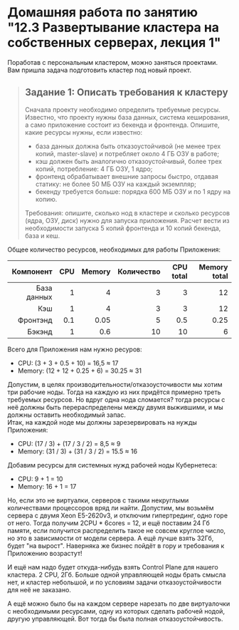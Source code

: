 # Домашняя работа по занятию "12.3 Развертывание кластера на собственных серверах, лекция 1"
Поработав с персональным кластером, можно заняться проектами. Вам пришла задача подготовить кластер под новый проект.

> ## Задание 1: Описать требования к кластеру
> Сначала проекту необходимо определить требуемые ресурсы. Известно, что проекту нужны база данных, система кеширования, а само приложение состоит из бекенда и фронтенда. Опишите, какие ресурсы нужны, если известно:  
> * база данных должна быть отказоустойчивой (не менее трех копий, master-slave) и потребляет около 4 ГБ ОЗУ в работе;
> * кэш должен быть аналогично отказоустойчивый, более трех копий, потребление: 4 ГБ ОЗУ, 1 ядро;
> * фронтенд обрабатывает внешние запросы быстро, отдавая статику: не более 50 МБ ОЗУ на каждый экземпляр;
> * бекенду требуется больше: порядка 600 МБ ОЗУ и по 1 ядру на копию.
>
> Требования: опишите, сколько нод в кластере и сколько ресурсов (ядра, ОЗУ, диск) нужно для запуска приложения. Расчет вести из необходимости запуска 5 копий фронтенда и 10 копий бекенда, база и кеш.

Общее количество ресурсов, необходимых для работы Приложения:

Компонент | CPU | Memory | Количество | CPU total | Memory total
---: | ---: | ---: | ---: | ---: | ---: 
База данных | 1 | 4 | 3 | 3 | 12
Кэш | 1 | 4 | 3 | 3 | 12 
Фронтэнд | 0.1 | 0.05 | 5 | 0.5 | 0.25
Бэкэнд | 1 | 0.6 | 10 | 10 | 6

Всего для Приложения нам нужно ресуров: 
* CPU: (3 + 3 + 0.5 + 10) = 16,5 ≈ 17
* Memory: (12 + 12 + 0.25 + 6) = 30.25 ≈ 31

Допустим, в целях производительности/отказоусточивости мы хотим три рабочие ноды. Тогда на каждую из них придётся примерно треть 
требуемых ресурсов. Но вдруг одна нода сломается? тогда ресурсы с неё должны быть перераспределены между двумя выжившими, 
и мы должны оставить необходимый запас.  
Итак, на каждой ноде мы должны зарезервировать на нужды Приложения:
* CPU: (17 / 3) + (17 / 3 / 2) = 8,5 ≈ 9
* Memory: (31 / 3) + (31 / 3 / 2) = 15.5 ≈ 16 

Добавим ресурсы для системных нужд рабочей ноды Кубернетеса:
* CPU: 9 + 1 = 10
* Memory: 16 + 1 = 17

Но, если это не виртуалки, серверов с такими некруглыми количествами процессоров вряд ли найти. Допустим, мы возьмём 
сервера с двумя Xeon E5-2620v3, и отключим гипертрединг, одно горе от него. Тогда получим 2CPU * 6cores = 12, и ещё 
поставим 24 Гб памяти, если получится распределить такое не совсем круглое число, но это в зависимости от модели сервера. 
А ещё лучше взять 32Гб, будет "на вырост". Наверняка же бизнес пойдёт в гору и требования к Приложению возрастут!  

И ещё нам надо будет откуда-нибудь взять Control Plane для нашего кластера. 2 CPU, 2Гб. Больше одной управляющей ноды 
брать смысла нет, и кластер небольшой, и по условиям задачи отказоустойчивости для неё не заказано. 

А ещё можно было бы на каждом сервере нарезать по две виртуалочки с необходимыми ресурсами, одну из которых сделать рабочей нодой, 
другую управляющей. Вот тогда бы была полная отказоустойчивость.
